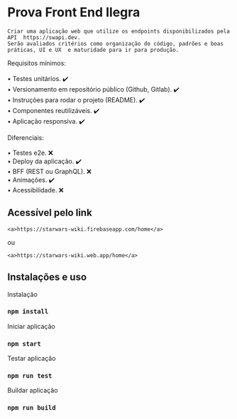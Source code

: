# Prova Front End Ilegra

```
Criar uma aplicação web que utilize os endpoints disponibilizados pela API  https://swapi.dev.
Serão avaliados critérios como organização do código, padrões e boas práticas, UI e UX  e maturidade para ir para produção.
```

Requisitos mínimos: <br/><br/>
• Testes unitários. :heavy_check_mark: <br/>
• Versionamento em repositório público (Github, Gitlab). :heavy_check_mark: <br/>
• Instruções para rodar o projeto (README). :heavy_check_mark: <br/>
• Componentes reutilizáveis. :heavy_check_mark: <br/>
• Aplicação responsiva. :heavy_check_mark: <br/>

Diferenciais: <br/><br/>
• Testes e2e. :x: <br/>
• Deploy da aplicação. :heavy_check_mark: <br/>
• BFF (REST ou GraphQL). :x: <br/>
• Animações. :heavy_check_mark: <br/>
• Acessibilidade. :x: <br/>

## Acessível pelo link

```
<a>https://starwars-wiki.firebaseapp.com/home</a>
```

ou

```
<a>https://starwars-wiki.web.app/home</a>
```

## Instalações e uso

Instalação

### `npm install`

Iniciar aplicação

### `npm start`

Testar aplicação

### `npm run test`

Buildar aplicação

### `npm run build`


